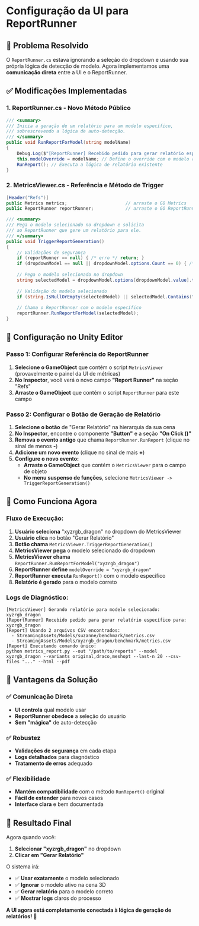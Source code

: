 # Configuração da UI para ReportRunner

## 🎯 **Problema Resolvido**

O `ReportRunner.cs` estava ignorando a seleção do dropdown e usando sua própria lógica de detecção de modelo. Agora implementamos uma **comunicação direta** entre a UI e o ReportRunner.

## ✅ **Modificações Implementadas**

### **1. ReportRunner.cs - Novo Método Público**
```csharp
/// <summary>
/// Inicia a geração de um relatório para um modelo específico,
/// sobrescrevendo a lógica de auto-detecção.
/// </summary>
public void RunReportForModel(string modelName)
{
    Debug.Log($"[ReportRunner] Recebido pedido para gerar relatório específico para: {modelName}");
    this.modelOverride = modelName; // Define o override com o modelo recebido
    RunReport(); // Executa a lógica de relatório existente
}
```

### **2. MetricsViewer.cs - Referência e Método de Trigger**
```csharp
[Header("Refs")]
public Metrics metrics;                      // arraste o GO Metrics
public ReportRunner reportRunner;            // arraste o GO ReportRunner

/// <summary>
/// Pega o modelo selecionado no dropdown e solicita
/// ao ReportRunner que gere um relatório para ele.
/// </summary>
public void TriggerReportGeneration()
{
    // Validações de segurança
    if (reportRunner == null) { /* erro */ return; }
    if (dropdownModel == null || dropdownModel.options.Count == 0) { /* aviso */ return; }
    
    // Pega o modelo selecionado no dropdown
    string selectedModel = dropdownModel.options[dropdownModel.value].text;
    
    // Validação do modelo selecionado
    if (string.IsNullOrEmpty(selectedModel) || selectedModel.Contains("(sem dados)")) { /* aviso */ return; }
    
    // Chama o ReportRunner com o modelo específico
    reportRunner.RunReportForModel(selectedModel);
}
```

## 🔧 **Configuração no Unity Editor**

### **Passo 1: Configurar Referência do ReportRunner**

1. **Selecione o GameObject** que contém o script `MetricsViewer` (provavelmente o painel da UI de métricas)
2. **No Inspector**, você verá o novo campo **"Report Runner"** na seção "Refs"
3. **Arraste o GameObject** que contém o script `ReportRunner` para este campo

### **Passo 2: Configurar o Botão de Geração de Relatório**

1. **Selecione o botão** de "Gerar Relatório" na hierarquia da sua cena
2. **No Inspector**, encontre o componente **"Button"** e a seção **"On Click ()"**
3. **Remova o evento antigo** que chama `ReportRunner.RunReport` (clique no sinal de menos **-**)
4. **Adicione um novo evento** (clique no sinal de mais **+**)
5. **Configure o novo evento:**
   - **Arraste o GameObject** que contém o `MetricsViewer` para o campo de objeto
   - **No menu suspenso de funções**, selecione `MetricsViewer -> TriggerReportGeneration()`

## 🎯 **Como Funciona Agora**

### **Fluxo de Execução:**

1. **Usuário seleciona** "xyzrgb_dragon" no dropdown do MetricsViewer
2. **Usuário clica** no botão "Gerar Relatório"
3. **Botão chama** `MetricsViewer.TriggerReportGeneration()`
4. **MetricsViewer pega** o modelo selecionado do dropdown
5. **MetricsViewer chama** `ReportRunner.RunReportForModel("xyzrgb_dragon")`
6. **ReportRunner define** `modelOverride = "xyzrgb_dragon"`
7. **ReportRunner executa** `RunReport()` com o modelo específico
8. **Relatório é gerado** para o modelo correto

### **Logs de Diagnóstico:**
```
[MetricsViewer] Gerando relatório para modelo selecionado: xyzrgb_dragon
[ReportRunner] Recebido pedido para gerar relatório específico para: xyzrgb_dragon
[Report] Usando 2 arquivos CSV encontrados:
  - StreamingAssets/Models/suzanne/benchmark/metrics.csv
  - StreamingAssets/Models/xyzrgb_dragon/benchmark/metrics.csv
[Report] Executando comando único:
python metrics_report.py --out "/path/to/reports" --model xyzrgb_dragon --variants original,draco,meshopt --last-n 20 --csv-files "..." --html --pdf
```

## 🚀 **Vantagens da Solução**

### **✅ Comunicação Direta**
- **UI controla** qual modelo usar
- **ReportRunner obedece** a seleção do usuário
- **Sem "mágica"** de auto-detecção

### **✅ Robustez**
- **Validações de segurança** em cada etapa
- **Logs detalhados** para diagnóstico
- **Tratamento de erros** adequado

### **✅ Flexibilidade**
- **Mantém compatibilidade** com o método `RunReport()` original
- **Fácil de estender** para novos casos
- **Interface clara** e bem documentada

## 🎉 **Resultado Final**

Agora quando você:
1. **Selecionar "xyzrgb_dragon"** no dropdown
2. **Clicar em "Gerar Relatório"**

O sistema irá:
- ✅ **Usar exatamente** o modelo selecionado
- ✅ **Ignorar** o modelo ativo na cena 3D
- ✅ **Gerar relatório** para o modelo correto
- ✅ **Mostrar logs** claros do processo

**A UI agora está completamente conectada à lógica de geração de relatórios!** 🎯



